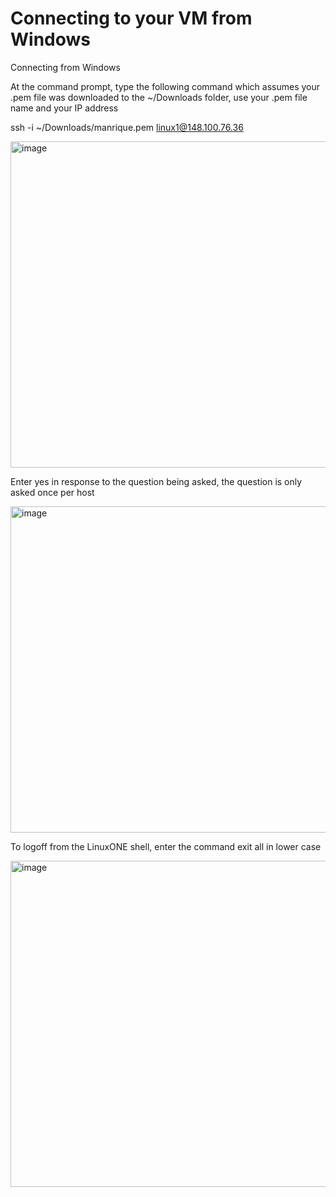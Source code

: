# Connecting to your VM from Windows

Connecting from Windows

At the command prompt, type the following command which assumes your .pem file was downloaded to the ~/Downloads folder, use your .pem file name and your IP address

ssh -i ~/Downloads/manrique.pem linux1@148.100.76.36

<img width="975" height="522" alt="image" src="https://github.com/user-attachments/assets/aecfb42f-3073-49af-87e0-3569400d18d4" />

Enter yes in response to the question being asked, the question is only asked once per host

<img width="975" height="522" alt="image" src="https://github.com/user-attachments/assets/b8219625-bcfa-4d89-af94-32d0d4c9f916" />

To logoff from the LinuxONE shell, enter the command exit all in lower case

<img width="975" height="522" alt="image" src="https://github.com/user-attachments/assets/6be373ba-7faa-4d93-8624-6baf8a5f7ce4" />

